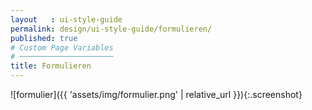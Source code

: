 ```yaml
---
layout   : ui-style-guide
permalink: design/ui-style-guide/formulieren/
published: true
# Custom Page Variables
# ─────────────────────
title: Formulieren
---
```

![formulier]({{ 'assets/img/formulier.png' | relative_url }}){:.screenshot}